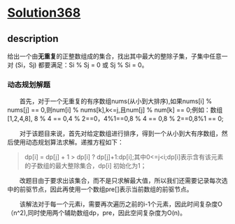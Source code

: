 # [Solution368](https://leetcode-cn.com/problems/largest-divisible-subset/)
## description
给出一个由**无重复**的正整数组成的集合，找出其中最大的整除子集，子集中任意一对 (Si，Sj) 都要满足：Si % Sj = 0 或 Sj % Si = 0。

### 动态规划解题
&emsp;&emsp;首先，对于一个无重复的有序数组nums(从小到大排序),如果nums[i] % nums[j] == 0,则num[i] % nums[k],k<=j,且num[j] % num[k] == 0;例如：数组[1,2,4,8], 8 % 4 == 0,4 % 2==0，4%1==0,8 % 4 == 0,8 % 2==0,8%1 == 0;

&emsp;&emsp;对于该题目来说，首先对给定数组进行排序，得到一个从小到大有序数组，然后使用动态规划算法求解。递推方程如下：
> dp[i] = dp[j] + 1 > dp[i] ? dp[j]+1:dp[i];其中0<=j<i;dp[i]表示含有该元素的子数组的最大整除集合，dp[i] 初始化为1；

&emsp;&emsp;改题目由于要求出该集合，而不是只求解最大值，所以我们还需要记录每次选中的前驱节点，因此再使用一个数组pre[]表示当前数组的前驱节点。

&emsp;&emsp;该解法对于每一个元素i，需要再次遍历之前的i-1个元素，因此时间复杂度O（n^2),同时使用两个辅助数组dp，pre，因此空间复杂度为O(n)。
